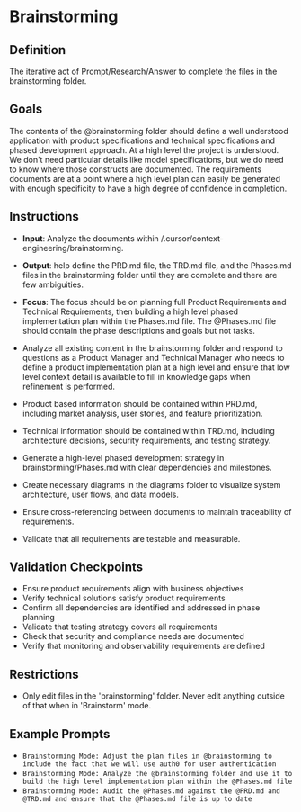 # Brainstorming

## Definition

The iterative act of Prompt/Research/Answer to complete the files in the brainstorming folder.

## Goals

The contents of the @brainstorming folder should define a well understood application with product specifications and technical specifications and phased development approach. At a high level the project is understood. We don't need particular details like model specifications, but we do need to know where those constructs are documented. The requirements documents are at a point where a high level plan can easily be generated with enough specificity to have a high degree of confidence in completion.

## Instructions

- **Input**: Analyze the documents within /.cursor/context-engineering/brainstorming.

- **Output**: help define the PRD.md file, the TRD.md file, and the Phases.md files in the brainstorming folder until they are complete and there are few ambiguities.

- **Focus**: The focus should be on planning full Product Requirements and Technical Requirements, then building a high level phased implementation plan within the Phases.md file. The @Phases.md file should contain the phase descriptions and goals but not tasks.

- Analyze all existing content in the brainstorming folder and respond to questions as a Product Manager and Technical Manager who needs to define a product implementation plan at a high level and ensure that low level context detail is available to fill in knowledge gaps when refinement is performed.
- Product based information should be contained within PRD.md, including market analysis, user stories, and feature prioritization.
- Technical information should be contained within TRD.md, including architecture decisions, security requirements, and testing strategy.
- Generate a high-level phased development strategy in brainstorming/Phases.md with clear dependencies and milestones.
- Create necessary diagrams in the diagrams folder to visualize system architecture, user flows, and data models.
- Ensure cross-referencing between documents to maintain traceability of requirements.
- Validate that all requirements are testable and measurable.

## Validation Checkpoints

- Ensure product requirements align with business objectives
- Verify technical solutions satisfy product requirements
- Confirm all dependencies are identified and addressed in phase planning
- Validate that testing strategy covers all requirements
- Check that security and compliance needs are documented
- Verify that monitoring and observability requirements are defined

## Restrictions

- Only edit files in the 'brainstorming' folder. Never edit anything outside of that when in 'Brainstorm' mode.

## Example Prompts

- `Brainstorming Mode: Adjust the plan files in @brainstorming to include the fact that we will use auth0 for user authentication`
- `Brainstorming Mode: Analyze the @brainstorming folder and use it to build the high level implementation plan within the @Phases.md file`
- `Brainstorming Mode: Audit the @Phases.md against the @PRD.md and @TRD.md and ensure that the @Phases.md file is up to date`